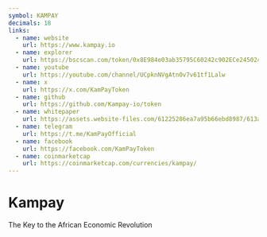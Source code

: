 ```yaml
---
symbol: KAMPAY
decimals: 18
links:
  - name: website
    url: https://www.kampay.io
  - name: explorer
    url: https://bscscan.com/token/0x8E984e03ab35795C60242c902ECe2450242C90e9
  - name: youtube
    url: https://youtube.com/channel/UCpknNVgAtnOv7v61tf1Lalw
  - name: x
    url: https://x.com/KamPayToken
  - name: github
    url: https://github.com/Kampay-io/token
  - name: whitepaper
    url: https://assets.website-files.com/61225286ea7a95b66ebd8987/613a6b9289b7b53cea6d6c7f_White%20Paper%2009092021.pdf
  - name: telegram
    url: https://t.me/KamPayOfficial
  - name: facebook
    url: https://facebook.com/KamPayToken
  - name: coinmarketcap
    url: https://coinmarketcap.com/currencies/kampay/
---
```


# Kampay

The Key to the African Economic Revolution
